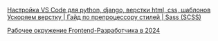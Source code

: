 [Настройка VS Code для python, django, верстки html, css, шаблонов](https://www.youtube.com/watch?v=e15PvHRHB_w)  
[Ускоряем верстку | Гайд по препроцессору стилей | Sass (SCSS)](https://www.youtube.com/watch?v=pBSch5AsJWs)  

[Рабочее окружение Frontend-Разработчика в 2024](https://www.youtube.com/watch?v=1YVZCL997fA&list=PLV31qhcZEuxz8UQ5w2qiHG0vekGcl2Yrd)  
